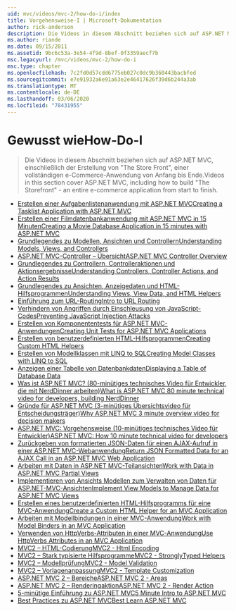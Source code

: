 ```yaml
---
uid: mvc/videos/mvc-2/how-do-i/index
title: Vorgehensweise-I | Microsoft-Dokumentation
author: rick-anderson
description: Die Videos in diesem Abschnitt beziehen sich auf ASP.NET MVC, einschließlich der Erstellung von "The Store Front", einer vollständigen e-Commerce-Anwendung von Anfang bis Ende.
ms.author: riande
ms.date: 09/15/2011
ms.assetid: 9bc6c53a-3e54-4f9d-8bef-0f3359aecf7b
msc.legacyurl: /mvc/videos/mvc-2/how-do-i
msc.type: chapter
ms.openlocfilehash: 7c2fd0d57cdd6775eb027c0dc9b360443bacbfed
ms.sourcegitcommit: e7e91932a6e91a63e2e46417626f39d6b244a3ab
ms.translationtype: MT
ms.contentlocale: de-DE
ms.lasthandoff: 03/06/2020
ms.locfileid: "78431955"
---
```

# <a name="how-do-i"></a><span data-ttu-id="69763-103">Gewusst wie</span><span class="sxs-lookup"><span data-stu-id="69763-103">How-Do-I</span></span>

> <span data-ttu-id="69763-104">Die Videos in diesem Abschnitt beziehen sich auf ASP.NET MVC, einschließlich der Erstellung von "The Store Front", einer vollständigen e-Commerce-Anwendung von Anfang bis Ende.</span><span class="sxs-lookup"><span data-stu-id="69763-104">Videos in this section cover ASP.NET MVC, including how to build "The Storefront" - an entire e-commerce application from start to finish.</span></span>

- [<span data-ttu-id="69763-105">Erstellen einer Aufgabenlistenanwendung mit ASP.NET MVC</span><span class="sxs-lookup"><span data-stu-id="69763-105">Creating a Tasklist Application with ASP.NET MVC</span></span>](creating-a-tasklist-application-with-aspnet-mvc.md)
- [<span data-ttu-id="69763-106">Erstellen einer Filmdatenbankanwendung mit ASP.NET MVC in 15 Minuten</span><span class="sxs-lookup"><span data-stu-id="69763-106">Creating a Movie Database Application in 15 minutes with ASP.NET MVC</span></span>](creating-a-movie-database-application-in-15-minutes-with-aspnet-mvc.md)
- [<span data-ttu-id="69763-107">Grundlegendes zu Modellen, Ansichten und Controllern</span><span class="sxs-lookup"><span data-stu-id="69763-107">Understanding Models, Views, and Controllers</span></span>](understanding-models-views-and-controllers.md)
- [<span data-ttu-id="69763-108">ASP.NET MVC-Controller – Übersicht</span><span class="sxs-lookup"><span data-stu-id="69763-108">ASP.NET MVC Controller Overview</span></span>](aspnet-mvc-controller-overview.md)
- [<span data-ttu-id="69763-109">Grundlegendes zu Controllern, Controlleraktionen und Aktionsergebnisse</span><span class="sxs-lookup"><span data-stu-id="69763-109">Understanding Controllers, Controller Actions, and Action Results</span></span>](understanding-controllers-controller-actions-and-action-results.md)
- [<span data-ttu-id="69763-110">Grundlegendes zu Ansichten, Anzeigedaten und HTML-Hilfsprogrammen</span><span class="sxs-lookup"><span data-stu-id="69763-110">Understanding Views, View Data, and HTML Helpers</span></span>](understanding-views-view-data-and-html-helpers.md)
- [<span data-ttu-id="69763-111">Einführung zum URL-Routing</span><span class="sxs-lookup"><span data-stu-id="69763-111">Intro to URL Routing</span></span>](an-introduction-to-url-routing.md)
- [<span data-ttu-id="69763-112">Verhindern von Angriffen durch Einschleusung von JavaScript-Codes</span><span class="sxs-lookup"><span data-stu-id="69763-112">Preventing JavaScript Injection Attacks</span></span>](preventing-javascript-injection-attacks.md)
- [<span data-ttu-id="69763-113">Erstellen von Komponententests für ASP.NET MVC-Anwendungen</span><span class="sxs-lookup"><span data-stu-id="69763-113">Creating Unit Tests for ASP.NET MVC Applications</span></span>](creating-unit-tests-for-aspnet-mvc-applications.md)
- [<span data-ttu-id="69763-114">Erstellen von benutzerdefinierten HTML-Hilfsprogrammen</span><span class="sxs-lookup"><span data-stu-id="69763-114">Creating Custom HTML Helpers</span></span>](creating-custom-html-helpers.md)
- [<span data-ttu-id="69763-115">Erstellen von Modellklassen mit LINQ to SQL</span><span class="sxs-lookup"><span data-stu-id="69763-115">Creating Model Classes with LINQ to SQL</span></span>](creating-model-classes-with-linq-to-sql.md)
- [<span data-ttu-id="69763-116">Anzeigen einer Tabelle von Datenbankdaten</span><span class="sxs-lookup"><span data-stu-id="69763-116">Displaying a Table of Database Data</span></span>](displaying-a-table-of-database-data.md)
- [<span data-ttu-id="69763-117">Was ist ASP.NET MVC? (80-minütiges technisches Video für Entwickler, die mit NerdDinner arbeiten)</span><span class="sxs-lookup"><span data-stu-id="69763-117">What is ASP.NET MVC 80 minute technical video for developers, building NerdDinner</span></span>](what-is-aspnet-mvc-80-minute-technical-video-for-developers-building-nerddinner.md)
- [<span data-ttu-id="69763-118">Gründe für ASP.NET MVC (3-minütiges Übersichtsvideo für Entscheidungsträger)</span><span class="sxs-lookup"><span data-stu-id="69763-118">Why ASP.NET MVC 3 minute overview video for decision makers</span></span>](why-aspnet-mvc-3-minute-overview-video-for-decision-makers.md)
- [<span data-ttu-id="69763-119">ASP.NET MVC: Vorgehensweise (10-minütiges technisches Video für Entwickler)</span><span class="sxs-lookup"><span data-stu-id="69763-119">ASP.NET MVC: How 10 minute technical video for developers</span></span>](aspnet-mvc-how-10-minute-technical-video-for-developers.md)
- [<span data-ttu-id="69763-120">Zurückgeben von formatierten JSON-Daten für einen AJAX-Aufruf in einer ASP.NET MVC-Webanwendung</span><span class="sxs-lookup"><span data-stu-id="69763-120">Return JSON Formatted Data for an AJAX Call in an ASP.NET MVC Web Application</span></span>](how-do-i-return-json-formatted-data-for-an-ajax-call-in-an-aspnet-mvc-web-application.md)
- [<span data-ttu-id="69763-121">Arbeiten mit Daten in ASP.NET MVC-Teilansichten</span><span class="sxs-lookup"><span data-stu-id="69763-121">Work with Data in ASP.NET MVC Partial Views</span></span>](how-do-i-work-with-data-in-aspnet-mvc-partial-views.md)
- [<span data-ttu-id="69763-122">Implementieren von Ansichts Modellen zum Verwalten von Daten für ASP.NET-MVC-Ansichten</span><span class="sxs-lookup"><span data-stu-id="69763-122">Implement View Models to Manage Data for ASP.NET MVC Views</span></span>](how-do-i-implement-view-models-to-manage-data-for-aspnet-mvc-views.md)
- [<span data-ttu-id="69763-123">Erstellen eines benutzerdefinierten HTML-Hilfsprogramms für eine MVC-Anwendung</span><span class="sxs-lookup"><span data-stu-id="69763-123">Create a Custom HTML Helper for an MVC Application</span></span>](how-do-i-create-a-custom-html-helper-for-an-mvc-application.md)
- [<span data-ttu-id="69763-124">Arbeiten mit Modellbindungen in einer MVC-Anwendung</span><span class="sxs-lookup"><span data-stu-id="69763-124">Work with Model Binders in an MVC Application</span></span>](how-do-i-work-with-model-binders-in-an-mvc-application.md)
- [<span data-ttu-id="69763-125">Verwenden von HttpVerbs-Attributen in einer MVC-Anwendung</span><span class="sxs-lookup"><span data-stu-id="69763-125">Use HttpVerbs Attributes in an MVC Application</span></span>](how-do-i-use-httpverbs-attributes-in-an-mvc-application.md)
- [<span data-ttu-id="69763-126">MVC2 – HTML-Codierung</span><span class="sxs-lookup"><span data-stu-id="69763-126">MVC2 - Html Encoding</span></span>](mvc2-html-encoding.md)
- [<span data-ttu-id="69763-127">MVC2 – Stark typisierte Hilfsprogramme</span><span class="sxs-lookup"><span data-stu-id="69763-127">MVC2 - StronglyTyped Helpers</span></span>](mvc2-stronglytyped-helpers.md)
- [<span data-ttu-id="69763-128">MVC2 – Modellprüfung</span><span class="sxs-lookup"><span data-stu-id="69763-128">MVC2 - Model Validation</span></span>](mvc2-model-validation.md)
- [<span data-ttu-id="69763-129">MVC2 – Vorlagenanpassung</span><span class="sxs-lookup"><span data-stu-id="69763-129">MVC2 - Template Customization</span></span>](mvc2-template-customization.md)
- [<span data-ttu-id="69763-130">ASP.NET MVC 2 – Bereiche</span><span class="sxs-lookup"><span data-stu-id="69763-130">ASP.NET MVC 2 - Areas</span></span>](aspnet-mvc-2-areas.md)
- [<span data-ttu-id="69763-131">ASP.NET MVC 2 – Renderingaktion</span><span class="sxs-lookup"><span data-stu-id="69763-131">ASP.NET MVC 2 - Render Action</span></span>](aspnet-mvc-2-render-action.md)
- [<span data-ttu-id="69763-132">5-minütige Einführung zu ASP.NET MVC</span><span class="sxs-lookup"><span data-stu-id="69763-132">5 Minute Intro to ASP.NET MVC</span></span>](5-minute-introduction-to-aspnet-mvc.md)
- [<span data-ttu-id="69763-133">Best Practices zu ASP.NET MVC</span><span class="sxs-lookup"><span data-stu-id="69763-133">Best Learn ASP.NET MVC</span></span>](how-to-best-learn-asp-net-mvc.md)
